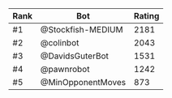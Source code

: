 Rank|Bot|Rating
---|---|---
#1|@Stockfish-MEDIUM|2181
#2|@colinbot|2043
#3|@DavidsGuterBot|1531
#4|@pawnrobot|1242
#5|@MinOpponentMoves|873
